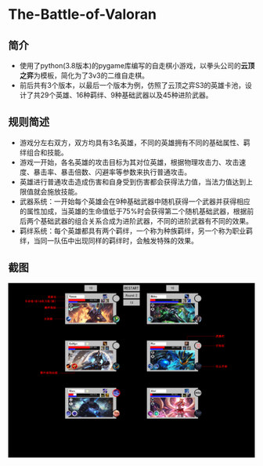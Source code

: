 # The-Battle-of-Valoran
## 简介
- 使用了python(3.8版本)的pygame库编写的自走棋小游戏，以拳头公司的**云顶之弈**为模板，简化为了3v3的二维自走棋。
- 前后共有3个版本，以最后一个版本为例，仿照了云顶之弈S3的英雄卡池，设计了共29个英雄、16种羁绊、9种基础武器以及45种进阶武器。
## 规则简述
- 游戏分左右双方，双方均具有3名英雄，不同的英雄拥有不同的基础属性、羁绊组合和技能。
- 游戏一开始，各名英雄的攻击目标为其对位英雄，根据物理攻击力、攻击速度、暴击率、暴击倍数、闪避率等参数来执行普通攻击。
- 英雄进行普通攻击造成伤害和自身受到伤害都会获得法力值，当法力值达到上限值就会施放技能。
- 武器系统：一开始每个英雄会在9种基础武器中随机获得一个武器并获得相应的属性加成，当英雄的生命值低于75%时会获得第二个随机基础武器，根据前后两个基础武器的组合关系合成为进阶武器，不同的进阶武器有不同的效果。
- 羁绊系统：每个英雄都具有两个羁绊，一个称为种族羁绊，另一个称为职业羁绊，当同一队伍中出现同样的羁绊时，会触发特殊的效果。
## 截图
![](bov_pic_1.png)
 
